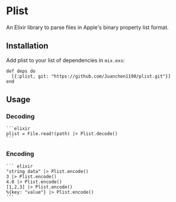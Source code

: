 # Plist

An Elixir library to parse files in Apple's binary property list format.

## Installation

Add plist to your list of dependencies in `mix.exs`:

    def deps do
      [{:plist, git: "https://github.com/Juanchen1190/plist.git"}]
    end

## Usage

### Decoding

    ```elixir
    plist = File.read!(path) |> Plist.decode()
    ```

### Encoding

    ``` elixir
    "string data" |> Plist.encode()
    3 |> Plist.encode()
    4.0 |> Plist.encode()
    [1,2,3] |> Plist.encode()
    %{key: "value"} |> Plist.encode()
    ```
